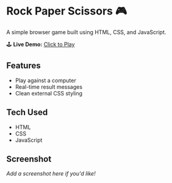 # Rock Paper Scissors 🎮

A simple browser game built using HTML, CSS, and JavaScript.

🕹 **Live Demo:** [Click to Play](https://geethathallapelli.github.io/rock-paper-scissors/ )

## Features
- Play against a computer
- Real-time result messages
- Clean external CSS styling

## Tech Used
- HTML
- CSS
- JavaScript

## Screenshot
_Add a screenshot here if you'd like!_
